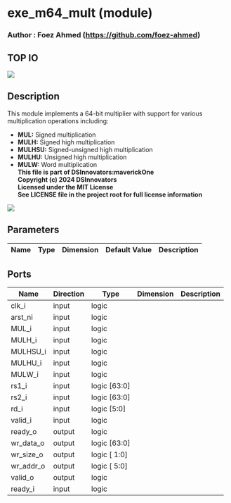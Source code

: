 # exe_m64_mult (module)

### Author : Foez Ahmed (https://github.com/foez-ahmed)

## TOP IO
<img src="./exe_m64_mult_top.svg">

## Description

This module implements a 64-bit multiplier with support for various multiplication operations
including:
- **MUL:** Signed multiplication
- **MULH:** Signed high multiplication
- **MULHSU:** Signed-unsigned high multiplication
- **MULHU:** Unsigned high multiplication
- **MULW:** Word multiplication
<br>**This file is part of DSInnovators:maverickOne**
<br>**Copyright (c) 2024 DSInnovators**
<br>**Licensed under the MIT License**
<br>**See LICENSE file in the project root for full license information**

<img src="./exe_m64_mult_des.svg">

## Parameters
|Name|Type|Dimension|Default Value|Description|
|-|-|-|-|-|

## Ports
|Name|Direction|Type|Dimension|Description|
|-|-|-|-|-|
|clk_i|input|logic|||
|arst_ni|input|logic|||
|MUL_i|input|logic|||
|MULH_i|input|logic|||
|MULHSU_i|input|logic|||
|MULHU_i|input|logic|||
|MULW_i|input|logic|||
|rs1_i|input|logic [63:0]|||
|rs2_i|input|logic [63:0]|||
|rd_i|input|logic [5:0]|||
|valid_i|input|logic|||
|ready_o|output|logic|||
|wr_data_o|output|logic [63:0]|||
|wr_size_o|output|logic [ 1:0]|||
|wr_addr_o|output|logic [ 5:0]|||
|valid_o|output|logic|||
|ready_i|input|logic|||
